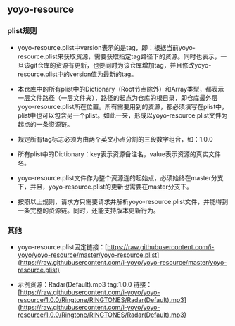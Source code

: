 ## yoyo-resource

### plist规则

- yoyo-resource.plist中version表示的是tag，即：根据当前yoyo-resource.plist来获取资源，需要获取指定tag路径下的资源。同时也表示，一旦该git仓库的资源有更新，也要同时为该仓库增加tag，并且修改yoyo-resource.plist中的version值为最新的tag。

- 本仓库中的所有plist中的Dictionary（Root节点除外）和Array类型，都表示一层文件路径（一层文件夹），路径的起点为仓库的根目录，即仓库最外层yoyo-resource.plist所在位置。所有需要用到的资源，都必须填写在plist中，plist中也可以包含另一个plist。如此一来，形成以yoyo-resource.plist文件为起点的一条资源链。

- 规定所有tag标志必须为由两个英文小点分割的三段数字组合，如：1.0.0

- 所有plist中的Dictionary：key表示资源备注名，value表示资源的真实文件名。

- yoyo-resource.plist文件作为整个资源连的起始点，必须始终在master分支下，并且，yoyo-resource.plist的更新也需要在master分支下。

- 按照以上规则，请求方只需要请求并解析yoyo-resource.plist文件，并能得到一条完整的资源链。同时，还能支持版本更新行为。

### 其他

- yoyo-resource.plist固定链接：[https://raw.githubusercontent.com/i-yoyo/yoyo-resource/master/yoyo-resource.plist](https://raw.githubusercontent.com/i-yoyo/yoyo-resource/master/yoyo-resource.plist)

- 示例资源：Radar(Default).mp3 tag:1.0.0 链接：[https://raw.githubusercontent.com/i-yoyo/yoyo-resource/1.0.0/Ringtone/RINGTONES/Radar(Default).mp3](https://raw.githubusercontent.com/i-yoyo/yoyo-resource/1.0.0/Ringtone/RINGTONES/Radar(Default).mp3)
